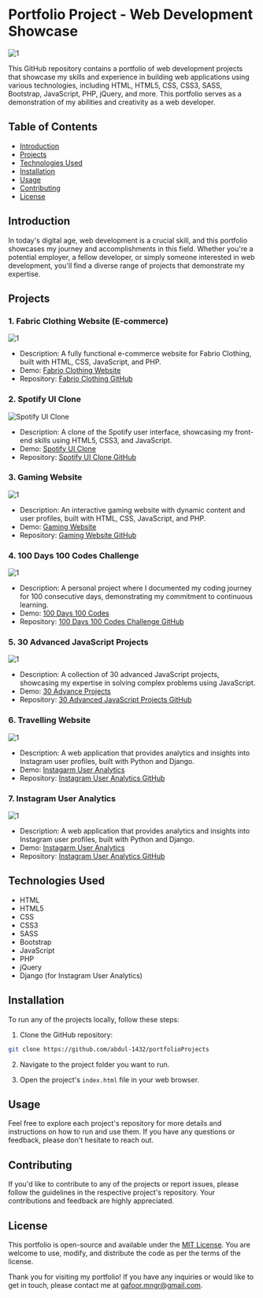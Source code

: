 # Portfolio Project - Web Development Showcase

![1](https://github.com/abdul-1432/portfolioProjects/assets/124916666/c6dbf283-45c2-40ee-8f4c-a00edd63979e)

This GitHub repository contains a portfolio of web development projects that showcase my skills and experience in building web applications using various technologies, including HTML, HTML5, CSS, CSS3, SASS, Bootstrap, JavaScript, PHP, jQuery, and more. This portfolio serves as a demonstration of my abilities and creativity as a web developer.

## Table of Contents

- [Introduction](#introduction)
- [Projects](#projects)
- [Technologies Used](#technologies-used)
- [Installation](#installation)
- [Usage](#usage)
- [Contributing](#contributing)
- [License](#license)

## Introduction

In today's digital age, web development is a crucial skill, and this portfolio showcases my journey and accomplishments in this field. Whether you're a potential employer, a fellow developer, or simply someone interested in web development, you'll find a diverse range of projects that demonstrate my expertise.

## Projects

### 1. Fabric Clothing Website (E-commerce)

![1](https://github.com/abdul-1432/portfolioProjects/assets/124916666/b3bbef6c-3590-45c2-b7df-2f3c3c0c69d2)


- Description: A fully functional e-commerce website for Fabrio Clothing, built with HTML, CSS, JavaScript, and PHP.
- Demo: [Fabrio Clothing Website](https://gafoor.netlify.app/fabrio)
- Repository: [Fabrio Clothing GitHub](https://github.com/abdul-1432/portfolioProjects/tree/main/ecommerce%20website)

### 2. Spotify UI Clone

![Spotify UI Clone](https://github.com/abdul-1432/portfolioProjects/assets/124916666/b9a2395f-2b3f-4bf0-b12f-fe53f7b01bc7)


- Description: A clone of the Spotify user interface, showcasing my front-end skills using HTML5, CSS3, and JavaScript.
- Demo: [Spotify UI Clone](https://gafoor.netlify.app/spotify)
- Repository: [Spotify UI Clone GitHub](https://github.com/abdul-1432/portfolioProjects/tree/main/Spotify)

### 3. Gaming Website

![1](https://github.com/abdul-1432/portfolioProjects/assets/124916666/75933864-37d4-4e3f-a862-272200acfae5)

- Description: An interactive gaming website with dynamic content and user profiles, built with HTML, CSS, JavaScript, and PHP.
- Demo: [Gaming Website](https://gamingwebsite.com)
- Repository: [Gaming Website GitHub](https://github.com/yourusername/gaming-website)

### 4. 100 Days 100 Codes Challenge

![1](https://github.com/abdul-1432/portfolioProjects/assets/124916666/9163439d-6fb4-473c-aef2-5c2a587a2709)

- Description: A personal project where I documented my coding journey for 100 consecutive days, demonstrating my commitment to continuous learning.
- Demo: [100 Days 100 Codes](https://gafoor.netlify.app/projects/all/90%20days%20codes/home)
- Repository: [100 Days 100 Codes Challenge GitHub](https://github.com/yourusername/100-days-100-codes)

### 5. 30 Advanced JavaScript Projects

![1](https://github.com/abdul-1432/portfolioProjects/assets/124916666/cd7c3edf-7a8a-41b0-bf92-a72ce5d75cf9)

- Description: A collection of 30 advanced JavaScript projects, showcasing my expertise in solving complex problems using JavaScript.
- Demo: [30 Advance Projects](https://gafoor.netlify.app/projects/all/30%20adv%20javascript/home)
- Repository: [30 Advanced JavaScript Projects GitHub](https://github.com/yourusername/30-advanced-js-projects)
### 6. Travelling Website

![1](https://github.com/abdul-1432/portfolioProjects/assets/124916666/2971a28b-df68-4444-9a48-492541761653)

- Description: A web application that provides analytics and insights into Instagram user profiles, built with Python and Django.
- Demo: [Instagarm User Analytics](https://gafoor.netlify.app/instagram)
- Repository: [Instagram User Analytics GitHub](https://github.com/yourusername/instagram-analytics)


### 7. Instagram User Analytics

![1](https://github.com/abdul-1432/portfolioProjects/assets/124916666/2971a28b-df68-4444-9a48-492541761653)

- Description: A web application that provides analytics and insights into Instagram user profiles, built with Python and Django.
- Demo: [Instagarm User Analytics](https://gafoor.netlify.app/instagram)
- Repository: [Instagram User Analytics GitHub](https://github.com/yourusername/instagram-analytics)

## Technologies Used

- HTML
- HTML5
- CSS
- CSS3
- SASS
- Bootstrap
- JavaScript
- PHP
- jQuery
- Django (for Instagram User Analytics)

## Installation

To run any of the projects locally, follow these steps:

1. Clone the GitHub repository:

```bash
git clone https://github.com/abdul-1432/portfolioProjects
```

2. Navigate to the project folder you want to run.

3. Open the project's `index.html` file in your web browser.

## Usage

Feel free to explore each project's repository for more details and instructions on how to run and use them. If you have any questions or feedback, please don't hesitate to reach out.

## Contributing

If you'd like to contribute to any of the projects or report issues, please follow the guidelines in the respective project's repository. Your contributions and feedback are highly appreciated.

## License

This portfolio is open-source and available under the [MIT License](https://opensource.org/licenses/MIT). You are welcome to use, modify, and distribute the code as per the terms of the license.

Thank you for visiting my portfolio! If you have any inquiries or would like to get in touch, please contact me at [gafoor.mngr@gmail.com](mailto:gafoor.mngr@gmail.com).
